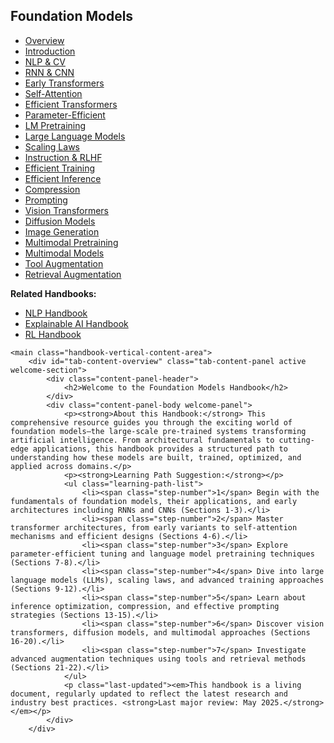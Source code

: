 <link rel="stylesheet" href="/assets/css/section-academic.css">
<div class="handbook-container-vertical-tabs">
<div class="handbook-container-inner">
    <aside class="handbook-vertical-nav">
        <div class="vertical-nav-header">
            <h1>Foundation Models</h1>
            <div class="header-accent-vertical"></div>
        </div>
        <ul class="vertical-tabs-list">
            <li class="vertical-tab-ul"><a href="#overview" data-tab="overview" class="vertical-tab-link active">Overview</a></li>
            <li class="vertical-tab-ul"><a href="#s1" data-tab="s1" class="vertical-tab-link">Introduction</a></li>
            <li class="vertical-tab-ul"><a href="#s2" data-tab="s2" class="vertical-tab-link">NLP & CV</a></li>
            <li class="vertical-tab-ul"><a href="#s3" data-tab="s3" class="vertical-tab-link">RNN & CNN</a></li>
            <li class="vertical-tab-ul"><a href="#s4" data-tab="s4" class="vertical-tab-link">Early Transformers</a></li>
            <li class="vertical-tab-ul"><a href="#s5" data-tab="s5" class="vertical-tab-link">Self-Attention</a></li>
            <li class="vertical-tab-ul"><a href="#s6" data-tab="s6" class="vertical-tab-link">Efficient Transformers</a></li>
            <li class="vertical-tab-ul"><a href="#s7" data-tab="s7" class="vertical-tab-link">Parameter-Efficient</a></li>
            <li class="vertical-tab-ul"><a href="#s8" data-tab="s8" class="vertical-tab-link">LM Pretraining</a></li>
            <li class="vertical-tab-ul"><a href="#s9" data-tab="s9" class="vertical-tab-link">Large Language Models</a></li>
            <li class="vertical-tab-ul"><a href="#s10" data-tab="s10" class="vertical-tab-link">Scaling Laws</a></li>
            <li class="vertical-tab-ul"><a href="#s11" data-tab="s11" class="vertical-tab-link">Instruction & RLHF</a></li>
            <li class="vertical-tab-ul"><a href="#s12" data-tab="s12" class="vertical-tab-link">Efficient Training</a></li>
            <li class="vertical-tab-ul"><a href="#s13" data-tab="s13" class="vertical-tab-link">Efficient Inference</a></li>
            <li class="vertical-tab-ul"><a href="#s14" data-tab="s14" class="vertical-tab-link">Compression</a></li>
            <li class="vertical-tab-ul"><a href="#s15" data-tab="s15" class="vertical-tab-link">Prompting</a></li>
            <li class="vertical-tab-ul"><a href="#s16" data-tab="s16" class="vertical-tab-link">Vision Transformers</a></li>
            <li class="vertical-tab-ul"><a href="#s17" data-tab="s17" class="vertical-tab-link">Diffusion Models</a></li>
            <li class="vertical-tab-ul"><a href="#s18" data-tab="s18" class="vertical-tab-link">Image Generation</a></li>
            <li class="vertical-tab-ul"><a href="#s19" data-tab="s19" class="vertical-tab-link">Multimodal Pretraining</a></li>
            <li class="vertical-tab-ul"><a href="#s20" data-tab="s20" class="vertical-tab-link">Multimodal Models</a></li>
            <li class="vertical-tab-ul"><a href="#s21" data-tab="s21" class="vertical-tab-link">Tool Augmentation</a></li>
            <li class="vertical-tab-ul"><a href="#s22" data-tab="s22" class="vertical-tab-link">Retrieval Augmentation</a></li>
        </ul>
        <div class="vertical-nav-footer">
             <p><strong>Related Handbooks:</strong></p>
            <ul>
                <li><a href="/content/handbooks/nlp/">NLP Handbook</a></li>
                <li><a href="/content/handbooks/explainable-ai/">Explainable AI Handbook</a></li>
                <li><a href="/content/handbooks/reinforcement-learning/">RL Handbook</a></li>
            </ul>
        </div>
    </aside>

    <main class="handbook-vertical-content-area">
        <div id="tab-content-overview" class="tab-content-panel active welcome-section">
            <div class="content-panel-header">
                <h2>Welcome to the Foundation Models Handbook</h2>
            </div>
            <div class="content-panel-body welcome-panel">
                <p><strong>About this Handbook:</strong> This comprehensive resource guides you through the exciting world of foundation models—the large-scale pre-trained systems transforming artificial intelligence. From architectural fundamentals to cutting-edge applications, this handbook provides a structured path to understanding how these models are built, trained, optimized, and applied across domains.</p>
                <p><strong>Learning Path Suggestion:</strong></p>
                <ul class="learning-path-list">
                    <li><span class="step-number">1</span> Begin with the fundamentals of foundation models, their applications, and early architectures including RNNs and CNNs (Sections 1-3).</li>
                    <li><span class="step-number">2</span> Master transformer architectures, from early variants to self-attention mechanisms and efficient designs (Sections 4-6).</li>
                    <li><span class="step-number">3</span> Explore parameter-efficient tuning and language model pretraining techniques (Sections 7-8).</li>
                    <li><span class="step-number">4</span> Dive into large language models (LLMs), scaling laws, and advanced training approaches (Sections 9-12).</li>
                    <li><span class="step-number">5</span> Learn about inference optimization, compression, and effective prompting strategies (Sections 13-15).</li>
                    <li><span class="step-number">6</span> Discover vision transformers, diffusion models, and multimodal approaches (Sections 16-20).</li>
                    <li><span class="step-number">7</span> Investigate advanced augmentation techniques using tools and retrieval methods (Sections 21-22).</li>
                </ul>
                <p class="last-updated"><em>This handbook is a living document, regularly updated to reflect the latest research and industry best practices. <strong>Last major review: May 2025.</strong></em></p>
            </div>
        </div>

